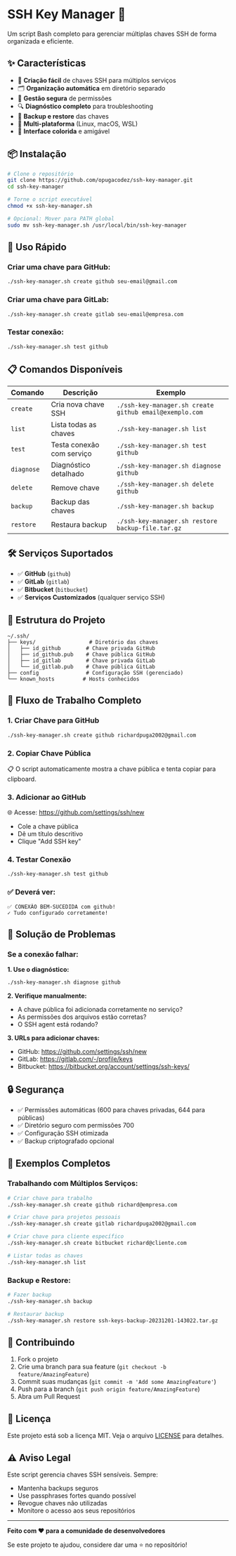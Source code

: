 # SSH Key Manager 🔑

Um script Bash completo para gerenciar múltiplas chaves SSH de forma organizada e eficiente.
## ✨ Características

- 🚀 **Criação fácil** de chaves SSH para múltiplos serviços
- 🗂️ **Organização automática** em diretório separado
- 🔐 **Gestão segura** de permissões
- 🔍 **Diagnóstico completo** para troubleshooting
- 💾 **Backup e restore** das chaves
- 🎯 **Multi-plataforma** (Linux, macOS, WSL)
- 🎨 **Interface colorida** e amigável

## 📦 Instalação

```bash
# Clone o repositório
git clone https://github.com/opugacodez/ssh-key-manager.git
cd ssh-key-manager

# Torne o script executável
chmod +x ssh-key-manager.sh

# Opcional: Mover para PATH global
sudo mv ssh-key-manager.sh /usr/local/bin/ssh-key-manager
```

## 🚀 Uso Rápido

### Criar uma chave para GitHub:
```bash
./ssh-key-manager.sh create github seu-email@gmail.com
```

### Criar uma chave para GitLab:
```bash
./ssh-key-manager.sh create gitlab seu-email@empresa.com
```

### Testar conexão:
```bash
./ssh-key-manager.sh test github
```

## 📋 Comandos Disponíveis

| Comando | Descrição | Exemplo |
|---------|-----------|---------|
| `create` | Cria nova chave SSH | `./ssh-key-manager.sh create github email@exemplo.com` |
| `list` | Lista todas as chaves | `./ssh-key-manager.sh list` |
| `test` | Testa conexão com serviço | `./ssh-key-manager.sh test github` |
| `diagnose` | Diagnóstico detalhado | `./ssh-key-manager.sh diagnose github` |
| `delete` | Remove chave | `./ssh-key-manager.sh delete github` |
| `backup` | Backup das chaves | `./ssh-key-manager.sh backup` |
| `restore` | Restaura backup | `./ssh-key-manager.sh restore backup-file.tar.gz` |

## 🛠️ Serviços Suportados

- ✅ **GitHub** (`github`)
- ✅ **GitLab** (`gitlab`) 
- ✅ **Bitbucket** (`bitbucket`)
- ✅ **Serviços Customizados** (qualquer serviço SSH)

## 📁 Estrutura do Projeto

```
~/.ssh/
├── keys/                 # Diretório das chaves
│   ├── id_github        # Chave privada GitHub
│   ├── id_github.pub    # Chave pública GitHub
│   ├── id_gitlab        # Chave privada GitLab
│   └── id_gitlab.pub    # Chave pública GitLab
├── config               # Configuração SSH (gerenciado)
└── known_hosts         # Hosts conhecidos
```

## 🔧 Fluxo de Trabalho Completo

### 1. Criar Chave para GitHub
```bash
./ssh-key-manager.sh create github richardpuga2002@gmail.com
```

### 2. Copiar Chave Pública
📋 O script automaticamente mostra a chave pública e tenta copiar para clipboard.

### 3. Adicionar ao GitHub
🌐 Acesse: https://github.com/settings/ssh/new
- Cole a chave pública
- Dê um título descritivo
- Clique "Add SSH key"

### 4. Testar Conexão
```bash
./ssh-key-manager.sh test github
```

### ✅ Deverá ver:
```
✅ CONEXÃO BEM-SUCEDIDA com github!
✓ Tudo configurado corretamente!
```

## 🐛 Solução de Problemas

### Se a conexão falhar:

**1. Use o diagnóstico:**
```bash
./ssh-key-manager.sh diagnose github
```

**2. Verifique manualmente:**
- A chave pública foi adicionada corretamente no serviço?
- As permissões dos arquivos estão corretas?
- O SSH agent está rodando?

**3. URLs para adicionar chaves:**
- GitHub: https://github.com/settings/ssh/new
- GitLab: https://gitlab.com/-/profile/keys  
- Bitbucket: https://bitbucket.org/account/settings/ssh-keys/

## 🔒 Segurança

- ✅ Permissões automáticas (600 para chaves privadas, 644 para públicas)
- ✅ Diretório seguro com permissões 700
- ✅ Configuração SSH otimizada
- ✅ Backup criptografado opcional

## 📝 Exemplos Completos

### Trabalhando com Múltiplos Serviços:
```bash
# Criar chave para trabalho
./ssh-key-manager.sh create github richard@empresa.com

# Criar chave para projetos pessoais  
./ssh-key-manager.sh create gitlab richardpuga2002@gmail.com

# Criar chave para cliente específico
./ssh-key-manager.sh create bitbucket richard@cliente.com

# Listar todas as chaves
./ssh-key-manager.sh list
```

### Backup e Restore:
```bash
# Fazer backup
./ssh-key-manager.sh backup

# Restaurar backup
./ssh-key-manager.sh restore ssh-keys-backup-20231201-143022.tar.gz
```

## 🤝 Contribuindo

1. Fork o projeto
2. Crie uma branch para sua feature (`git checkout -b feature/AmazingFeature`)
3. Commit suas mudanças (`git commit -m 'Add some AmazingFeature'`)
4. Push para a branch (`git push origin feature/AmazingFeature`)
5. Abra um Pull Request

## 📄 Licença

Este projeto está sob a licença MIT. Veja o arquivo [LICENSE](LICENSE) para detalhes.

## ⚠️ Aviso Legal

Este script gerencia chaves SSH sensíveis. Sempre:
- Mantenha backups seguros
- Use passphrases fortes quando possível
- Revogue chaves não utilizadas
- Monitore o acesso aos seus repositórios

---

**Feito com ❤️ para a comunidade de desenvolvedores**

Se este projeto te ajudou, considere dar uma ⭐ no repositório!